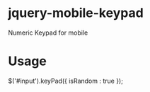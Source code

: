 # jquery-mobile-keypad
Numeric Keypad for mobile

# Usage

$('#input').keyPad({
    isRandom : true
});
